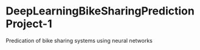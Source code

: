 # DeepLearningBikeSharingPredictionProject-1
Predication of bike sharing systems using neural networks

